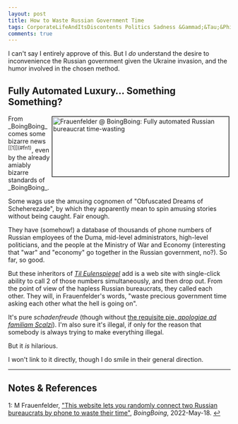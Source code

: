 ```yaml
---
layout: post
title: How to Waste Russian Government Time
tags: CorporateLifeAndItsDiscontents Politics Sadness &Gammad;&Tau;&Phi;
comments: true
---
```


I can't say I entirely approve of this.  But I _do_ understand the desire to inconvenience the Russian government given the Ukraine invasion, and the humor involved in the chosen method.  


## Fully Automated Luxury&hellip; Something Something?  

<img src="{{ site.baseurl }}/images/2022-05-19-wast-russian-govt-time-boing-1.jpg" width="400" height="136" alt="Frauenfelder @ BoingBoing: Fully automated Russian bureaucrat time-wasting" title="Frauenfelder @ BoingBoing: Fully automated Russian bureaucrat time-wasting" style="float: right; margin: 3px 3px 3px 3px; border: 1px solid #000000;">
From _BoingBoing_ comes some bizarre news <sup id="fn1a">[[1]](#fn1)</sup>, even by the already amiably bizarre standards of _BoingBoing_.  

Some wags use the amusing cognomen of "Obfuscated Dreams of Scheherezade", by which they apparently mean to spin amusing stories without being caught.  Fair enough.  

They have (somehow!) a database of thousands of phone numbers of Russian employees of the Duma, mid-level administrators, high-level politicians, and the people at the Ministry of War and Economy (interesting that "war" and "economy" go together in the Russian government, no?).  So far, so good.  

But these inheritors of [_Til Eulenspiegel_](https://en.wikipedia.org/wiki/Till_Eulenspiegel) add is a web site with single-click ability to call 2 of those numbers simultaneously, and then drop out.  From the point of view of the hapless Russian bureaucrats, they called each other.  They will, in Frauenfelder's words, "waste precious government time asking each other what the hell is going on".  

It's pure _schadenfreude_ (though without [the requisite pie, _apologiae ad familiam Scalzi_](https://whatever.scalzi.com/2006/09/26/how-to-make-a-schadenfreude-pie/)).  I'm also sure it's illegal, if only for the reason that somebody is always trying to make everything illegal.  

But it _is_ hilarious.  

I won't link to it directly, though I do smile in their general direction.  

---

## Notes &amp; References  

<!--
<sup id="fn1a">[[1]](#fn1)</sup>

<a id="fn1">1</a>: ***, ["***"](***), *** [↩](#fn1a)  

<a href="{{ site.baseurl }}/images/***">
  <img src="{{ site.baseurl }}/images/***" width="400" height="***" alt="***" title="***" style="float: right; margin: 3px 3px 3px 3px; border: 1px solid #000000;">
</a>

<iframe width="400" height="224" src="***" allow="accelerometer; encrypted-media; gyroscope; picture-in-picture" allowfullscreen style="float: right; margin: 3px 3px 3px 3px; border: 1px solid #000000;"></iframe>
-->

<a id="fn1">1</a>: M Frauenfelder, ["This website lets you randomly connect two Russian bureaucrats by phone to waste their time"](https://boingboing.net/2022/05/18/this-website-lets-you-randomly-connect-two-russian-bureaucrats-by-phone-to-waste-their-timw.html), _BoingBoing_, 2022-May-18. [↩](#fn1a)  
